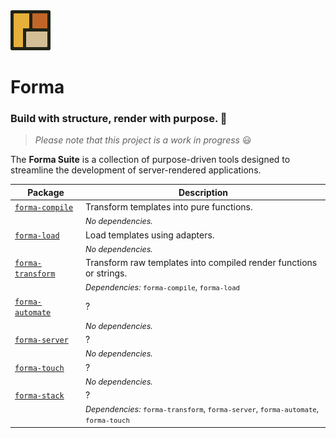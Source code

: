 <img src="https://raw.githubusercontent.com/erik-riklund/forma/b015d3d77f3c1c110b0ac12df2e036106866ccd9/logo.svg" width="64" height="64">

# Forma

### Build with structure, render with purpose. 🚀  
> _Please note that this project is a work in progress_ 😃

The **Forma Suite** is a collection of purpose-driven tools designed to streamline the development of server-rendered applications.

| Package            | Description |
|--------------------|-------------|
| [`forma-compile`](https://github.com/erik-riklund/forma/tree/main/packages/compile) | Transform templates into pure functions. |
| | <span style="font-size: 90%">_No dependencies._</span> |
| [`forma-load`](https://github.com/erik-riklund/forma/tree/main/packages/load) | Load templates using adapters. |
| | <span style="font-size: 90%">_No dependencies._</span> |
| [`forma-transform`](https://github.com/erik-riklund/forma/tree/main/packages/transform) | Transform raw templates into compiled render functions or strings. |
| | <span style="font-size: 90%">_Dependencies:_ `forma-compile`, `forma-load`</span> |
| [`forma-automate`](https://github.com/erik-riklund/forma/tree/main/packages/automate) | ? |
| | <span style="font-size: 90%">_No dependencies._</span> |
| [`forma-server`](https://github.com/erik-riklund/forma/tree/main/packages/server) | ? |
| | <span style="font-size: 90%">_No dependencies._</span> |
| [`forma-touch`](https://github.com/erik-riklund/forma/tree/main/packages/touch) | ? |
| | <span style="font-size: 90%">_No dependencies._</span> |
| [`forma-stack`](https://github.com/erik-riklund/forma/tree/main/packages/stack) | ? |
| | <span style="font-size: 90%">_Dependencies:_ `forma-transform`, `forma-server`, `forma-automate`, `forma-touch`</span> |
